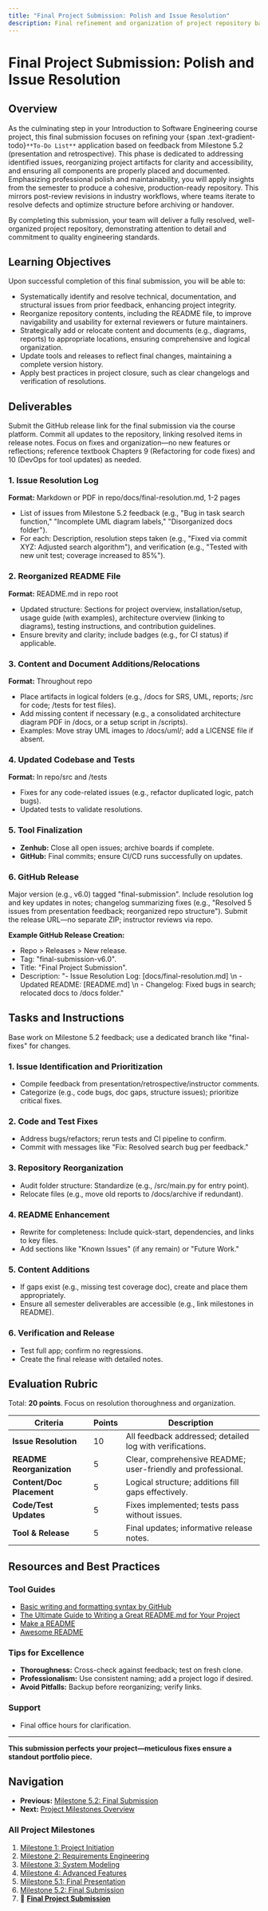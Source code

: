 ```yaml
---
title: "Final Project Submission: Polish and Issue Resolution"
description: Final refinement and organization of project repository based on feedback
---
```


# Final Project Submission: Polish and Issue Resolution

## Overview

As the culminating step in your Introduction to Software Engineering course project, this final submission focuses on refining your {span .text-gradient-todo}`**To-Do List**` application based on feedback from Milestone 5.2 (presentation and retrospective). This phase is dedicated to addressing identified issues, reorganizing project artifacts for clarity and accessibility, and ensuring all components are properly placed and documented. Emphasizing professional polish and maintainability, you will apply insights from the semester to produce a cohesive, production-ready repository. This mirrors post-review revisions in industry workflows, where teams iterate to resolve defects and optimize structure before archiving or handover.

By completing this submission, your team will deliver a fully resolved, well-organized project repository, demonstrating attention to detail and commitment to quality engineering standards.

## Learning Objectives

Upon successful completion of this final submission, you will be able to:

- Systematically identify and resolve technical, documentation, and structural issues from prior feedback, enhancing project integrity.
- Reorganize repository contents, including the README file, to improve navigability and usability for external reviewers or future maintainers.
- Strategically add or relocate content and documents (e.g., diagrams, reports) to appropriate locations, ensuring comprehensive and logical organization.
- Update tools and releases to reflect final changes, maintaining a complete version history.
- Apply best practices in project closure, such as clear changelogs and verification of resolutions.

## Deliverables

Submit the GitHub release link for the final submission via the course platform. Commit all updates to the repository, linking resolved items in release notes. Focus on fixes and organization—no new features or reflections; reference textbook Chapters 9 (Refactoring for code fixes) and 10 (DevOps for tool updates) as needed.

### 1. Issue Resolution Log
**Format:** Markdown or PDF in repo/docs/final-resolution.md, 1-2 pages

- List of issues from Milestone 5.2 feedback (e.g., "Bug in task search function," "Incomplete UML diagram labels," "Disorganized docs folder").
- For each: Description, resolution steps taken (e.g., "Fixed via commit XYZ: Adjusted search algorithm"), and verification (e.g., "Tested with new unit test; coverage increased to 85%").

### 2. Reorganized README File
**Format:** README.md in repo root

- Updated structure: Sections for project overview, installation/setup, usage guide (with examples), architecture overview (linking to diagrams), testing instructions, and contribution guidelines.
- Ensure brevity and clarity; include badges (e.g., for CI status) if applicable.

### 3. Content and Document Additions/Relocations
**Format:** Throughout repo

- Place artifacts in logical folders (e.g., /docs for SRS, UML, reports; /src for code; /tests for test files).
- Add missing content if necessary (e.g., a consolidated architecture diagram PDF in /docs, or a setup script in /scripts).
- Examples: Move stray UML images to /docs/uml/; add a LICENSE file if absent.

### 4. Updated Codebase and Tests
**Format:** In repo/src and /tests

- Fixes for any code-related issues (e.g., refactor duplicated logic, patch bugs).
- Updated tests to validate resolutions.

### 5. Tool Finalization

- **Zenhub:** Close all open issues; archive boards if complete.
- **GitHub:** Final commits; ensure CI/CD runs successfully on updates.

### 6. GitHub Release

Major version (e.g., v6.0) tagged "final-submission". Include resolution log and key updates in notes; changelog summarizing fixes (e.g., "Resolved 5 issues from presentation feedback; reorganized repo structure"). Submit the release URL—no separate ZIP; instructor reviews via repo.

**Example GitHub Release Creation:**
- Repo > Releases > New release.
- Tag: "final-submission-v6.0".
- Title: "Final Project Submission".
- Description: "- Issue Resolution Log: [docs/final-resolution.md] \n - Updated README: [README.md] \n - Changelog: Fixed bugs in search; relocated docs to /docs folder."

## Tasks and Instructions

Base work on Milestone 5.2 feedback; use a dedicated branch like "final-fixes" for changes.

### 1. Issue Identification and Prioritization
- Compile feedback from presentation/retrospective/instructor comments.
- Categorize (e.g., code bugs, doc gaps, structure issues); prioritize critical fixes.

### 2. Code and Test Fixes
- Address bugs/refactors; rerun tests and CI pipeline to confirm.
- Commit with messages like "Fix: Resolved search bug per feedback."

### 3. Repository Reorganization
- Audit folder structure: Standardize (e.g., /src/main.py for entry point).
- Relocate files (e.g., move old reports to /docs/archive if redundant).

### 4. README Enhancement
- Rewrite for completeness: Include quick-start, dependencies, and links to key files.
- Add sections like "Known Issues" (if any remain) or "Future Work."

### 5. Content Additions
- If gaps exist (e.g., missing test coverage doc), create and place them appropriately.
- Ensure all semester deliverables are accessible (e.g., link milestones in README).

### 6. Verification and Release
- Test full app; confirm no regressions.
- Create the final release with detailed notes.

## Evaluation Rubric

Total: **20 points**. Focus on resolution thoroughness and organization.

| Criteria | Points | Description |
|----------|--------|-------------|
| **Issue Resolution** | 10 | All feedback addressed; detailed log with verifications. |
| **README Reorganization** | 5 | Clear, comprehensive README; user-friendly and professional. |
| **Content/Doc Placement** | 5 | Logical structure; additions fill gaps effectively. |
| **Code/Test Updates** | 5 | Fixes implemented; tests pass without issues. |
| **Tool & Release** | 5 | Final updates; informative release notes. |


## Resources and Best Practices


### Tool Guides
- [Basic writing and formatting syntax by GitHub](https://docs.github.com/en/get-started/writing-on-github/getting-started-with-writing-and-formatting-on-github/basic-writing-and-formatting-syntax)
- [The Ultimate Guide to Writing a Great README.md for Your Project](https://medium.com/@kc_clintone/the-ultimate-guide-to-writing-a-great-readme-md-for-your-project-3d49c2023357)
- [Make a README](https://www.makeareadme.com/)
- [Awesome README](https://github.com/matiassingers/awesome-readme)

### Tips for Excellence
- **Thoroughness:** Cross-check against feedback; test on fresh clone.
- **Professionalism:** Use consistent naming; add a project logo if desired.
- **Avoid Pitfalls:** Backup before reorganizing; verify links.

### Support
- Final office hours for clarification.

---

**This submission perfects your project—meticulous fixes ensure a standout portfolio piece.**

## Navigation

- **Previous:** [Milestone 5.2: Final Submission](milestone-5-2)
- **Next:** [Project Milestones Overview](index)

### All Project Milestones
1. [Milestone 1: Project Initiation](milestone-1)
2. [Milestone 2: Requirements Engineering](milestone-2)
3. [Milestone 3: System Modeling](milestone-3)
4. [Milestone 4: Advanced Features](milestone-4)
5. [Milestone 5.1: Final Presentation](milestone-5-1)
6. [Milestone 5.2: Final Submission](milestone-5-2)
7. 📌 **[Final Project Submission](final-submission)**
